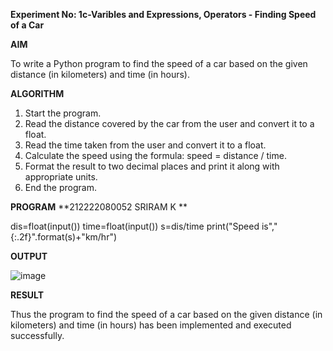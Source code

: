 **Experiment No: 1c-Varibles and Expressions, Operators - Finding Speed of a Car**

**AIM**

To write a Python program to find the speed of a car based on the given distance (in kilometers) and time (in hours).

**ALGORITHM**

1. Start the program.
2. Read the distance covered by the car from the user and convert it to a float.
3. Read the time taken from the user and convert it to a float.
4. Calculate the speed using the formula: speed = distance / time.
5. Format the result to two decimal places and print it along with appropriate units.
6. End the program.

**PROGRAM**
**212222080052
SRIRAM K
**

dis=float(input())
time=float(input())
s=dis/time
print("Speed is","{:.2f}".format(s)+"km/hr")


**OUTPUT**

![image](https://github.com/user-attachments/assets/02d744d1-e9bb-458a-bced-bd80b710a7a1)



**RESULT**

Thus the program to find the speed of a car based on the given distance (in kilometers) and time (in hours) has been implemented and executed successfully.
